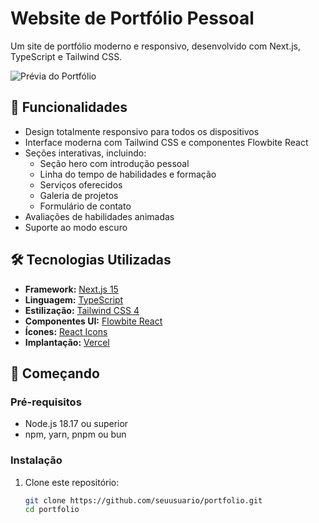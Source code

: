 # Website de Portfólio Pessoal

Um site de portfólio moderno e responsivo, desenvolvido com Next.js, TypeScript e Tailwind CSS.

![Prévia do Portfólio](public/preview.png)

## 🚀 Funcionalidades

- Design totalmente responsivo para todos os dispositivos
- Interface moderna com Tailwind CSS e componentes Flowbite React
- Seções interativas, incluindo:
  - Seção hero com introdução pessoal
  - Linha do tempo de habilidades e formação
  - Serviços oferecidos
  - Galeria de projetos
  - Formulário de contato
- Avaliações de habilidades animadas
- Suporte ao modo escuro

## 🛠️ Tecnologias Utilizadas

- **Framework:** [Next.js 15](https://nextjs.org/)
- **Linguagem:** [TypeScript](https://www.typescriptlang.org/)
- **Estilização:** [Tailwind CSS 4](https://tailwindcss.com/)
- **Componentes UI:** [Flowbite React](https://flowbite-react.com/)
- **Ícones:** [React Icons](https://react-icons.github.io/react-icons/)
- **Implantação:** [Vercel](https://vercel.com/)

## 🏁 Começando

### Pré-requisitos

- Node.js 18.17 ou superior
- npm, yarn, pnpm ou bun

### Instalação

1. Clone este repositório:
   ```bash
   git clone https://github.com/seuusuario/portfolio.git
   cd portfolio
   ```
